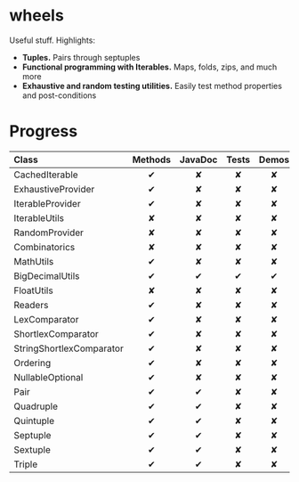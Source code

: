 wheels
======

Useful stuff. Highlights:
* <b>Tuples.</b> Pairs through septuples
* <b>Functional programming with Iterables.</b> Maps, folds, zips, and much more
* <b>Exhaustive and random testing utilities.</b> Easily test method properties and post-conditions 

Progress
========

| Class                    | Methods | JavaDoc | Tests | Demos | Properties |
|:------------------------ |:-------:|:-------:|:-----:|:-----:|:----------:|
| CachedIterable           | ✔       | ✘       | ✘     | ✘     | ✘          |
| ExhaustiveProvider       | ✔       | ✘       | ✘     | ✘     | ✘          |
| IterableProvider         | ✔       | ✘       | ✘     | ✘     | ✘          |
| IterableUtils            | ✘       | ✘       | ✘     | ✘     | ✘          |
| RandomProvider           | ✘       | ✘       | ✘     | ✘     | ✘          |
| Combinatorics            | ✘       | ✘       | ✘     | ✘     | ✘          |
| MathUtils                | ✔       | ✘       | ✘     | ✘     | ✘          |
| BigDecimalUtils          | ✔       | ✔       | ✔     | ✔     | ✔          |
| FloatUtils               | ✘       | ✘       | ✘     | ✘     | ✘          |
| Readers                  | ✔       | ✘       | ✘     | ✘     | ✘          |
| LexComparator            | ✔       | ✘       | ✘     | ✘     | ✘          |
| ShortlexComparator       | ✔       | ✘       | ✘     | ✘     | ✘          |
| StringShortlexComparator | ✔       | ✘       | ✘     | ✘     | ✘          |
| Ordering                 | ✔       | ✘       | ✘     | ✘     | ✘          |
| NullableOptional         | ✔       | ✘       | ✘     | ✘     | ✘          |
| Pair                     | ✔       | ✔       | ✘     | ✘     | ✘          |
| Quadruple                | ✔       | ✔       | ✘     | ✘     | ✘          |
| Quintuple                | ✔       | ✔       | ✘     | ✘     | ✘          |
| Septuple                 | ✔       | ✔       | ✘     | ✘     | ✘          |
| Sextuple                 | ✔       | ✔       | ✘     | ✘     | ✘          |
| Triple                   | ✔       | ✔       | ✘     | ✘     | ✘          |
